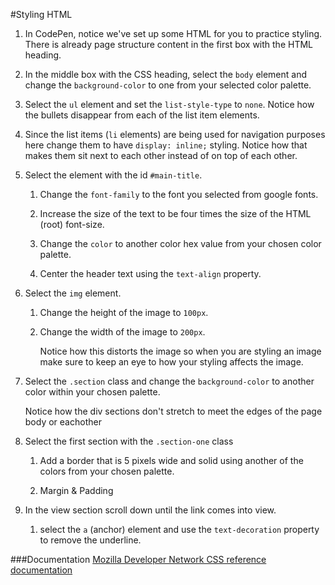 #Styling HTML

1. In CodePen, notice we've set up some HTML for you to practice styling.  There is already page structure content in the first box with the HTML heading.

2. In the middle box with the CSS heading, select the `body` element and change the `background-color` to one from your selected color palette.

3. Select the `ul` element and set the `list-style-type` to `none`. Notice how the bullets disappear from each of the list item elements.

4. Since the list items (`li` elements) are being used for navigation purposes here change them to have `display: inline;` styling.  Notice how that makes them sit next to each other instead of on top of each other.

5. Select the element with the id `#main-title`.
    
    1. Change the `font-family` to the font you selected from google fonts.
    
    2. Increase the size of the text to be four times the size of the HTML (root) font-size. 
    
    3. Change the `color` to another color hex value from your chosen color palette.

    4. Center the header text using the `text-align` property.

6. Select the `img` element.

    1. Change the height of the image to `100px`.
    
    2. Change the width of the image to `200px`.
       
       Notice how this distorts the image so when you are styling an image make sure to keep an eye to how your styling affects the image. 

7. Select the `.section` class and change the `background-color` to another color within your chosen palette.

    Notice how the div sections don't stretch to meet the edges of the page body or eachother
    
8. Select the first section with the `.section-one` class
    
    1. Add a border that is 5 pixels wide and solid using another of the colors from your chosen palette.
    
    2. Margin & Padding

9. In the view section scroll down until the link comes into view.  
    
    1. select the `a` (anchor) element and use the `text-decoration` property to remove the underline.

    
###Documentation
[Mozilla Developer Network CSS reference documentation](https://developer.mozilla.org/en-US/docs/Web/CSS/Reference)